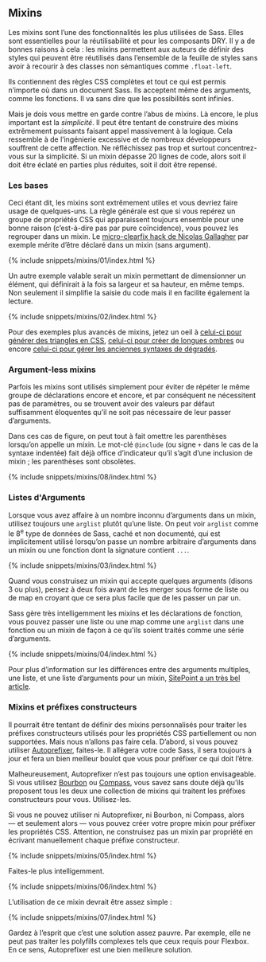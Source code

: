 
## Mixins

Les mixins sont l’une des fonctionnalités les plus utilisées de Sass. Elles sont essentielles pour la réutilisabilité et pour les composants DRY. Il y a de bonnes raisons à cela&nbsp;: les mixins permettent aux auteurs de définir des styles qui peuvent être réutilisés dans l’ensemble de la feuille de styles sans avoir à recourir à des classes non sémantiques comme `.float-left`.

Ils contiennent des règles CSS complètes et tout ce qui est permis n’importe où dans un document Sass. Ils acceptent même des arguments, comme les fonctions. Il va sans dire que les possibilités sont infinies.

Mais je dois vous mettre en garde contre l’abus de mixins. Là encore, le plus important est la *simplicité*. Il peut être tentant de construire des mixins extrêmement puissants faisant appel massivement à la logique. Cela ressemble à de l’ingénierie excessive et de nombreux développeurs souffrent de cette affection. Ne réfléchissez pas trop et surtout concentrez-vous sur la simplicité. Si un mixin dépasse 20 lignes de code, alors soit il doit être éclaté en parties plus réduites, soit il doit être repensé.

### Les bases

Ceci étant dit, les mixins sont extrêmement utiles et vous devriez faire usage de quelques-uns. La règle générale est que si vous repérez un groupe de propriétés CSS qui apparaissent toujours ensemble pour une bonne raison (c’est-à-dire pas par pure coïncidence), vous pouvez les regrouper dans un mixin. Le [micro-clearfix hack de Nicolas Gallagher](http://nicolasgallagher.com/micro-clearfix-hack/) par exemple mérite d’être déclaré dans un mixin (sans argument).

{% include snippets/mixins/01/index.html %}

Un autre exemple valable serait un mixin permettant de dimensionner un élément, qui définirait à la fois sa largeur et sa hauteur, en même temps. Non seulement il simplifie la saisie du code mais il en facilite également la lecture.

{% include snippets/mixins/02/index.html %}

Pour des exemples plus avancés de mixins, jetez un oeil à [celui-ci pour générer des triangles en CSS](https://www.sitepoint.com/sass-mixin-css-triangles/), [celui-ci pour créer de longues ombres](https://www.sitepoint.com/ultimate-long-shadow-sass-mixin/) ou encore [celui-ci pour gérer les anciennes syntaxes de dégradés](https://www.sitepoint.com/building-linear-gradient-mixin-sass/).

### Argument-less mixins

Parfois les mixins sont utilisés simplement pour éviter de répéter le même groupe de déclarations encore et encore, et par conséquent ne nécessitent pas de paramètres, ou se trouvent avoir des valeurs par défaut suffisamment éloquentes qu’il ne soit pas nécessaire de leur passer d’arguments.

Dans ces cas de figure, on peut tout à fait omettre les parenthèses lorsqu’on appelle un mixin. Le mot-clé `@include` (ou signe `+` dans le cas de la syntaxe indentée) fait déjà office d’indicateur qu’il s’agit d’une inclusion de mixin ; les parenthèses sont obsolètes.

{% include snippets/mixins/08/index.html %}

### Listes d'Arguments

Lorsque vous avez affaire à un nombre inconnu d’arguments dans un mixin, utilisez toujours une `arglist` plutôt qu’une liste. On peut voir `arglist` comme le 8<sup>e</sup> type de données de Sass, caché et non documenté, qui est implicitement utilisé lorsqu’on passe un nombre arbitraire d’arguments dans un mixin ou une fonction dont la signature contient `...`.

{% include snippets/mixins/03/index.html %}

Quand vous construisez un mixin qui accepte quelques arguments (disons 3 ou plus), pensez à deux fois avant de les merger sous forme de liste ou de map en croyant que ce sera plus facile que de les passer un par un.

Sass gère très intelligemment les mixins et les déclarations de fonction, vous pouvez passer une liste ou une map comme une `arglist` dans une fonction ou un mixin de façon à ce qu'ils soient traités comme une série d’arguments.

{% include snippets/mixins/04/index.html %}

Pour plus d’information sur les différences entre des arguments multiples, une liste, et une liste d’arguments pour un mixin, [SitePoint a un très bel article](https://www.sitepoint.com/sass-multiple-arguments-lists-or-arglist/).

### Mixins et préfixes constructeurs

Il pourrait être tentant de définir des mixins personnalisés pour traiter les préfixes constructeurs utilisés pour les propriétés CSS partiellement ou non supportées. Mais nous n’allons pas faire cela. D’abord, si vous pouvez utiliser [Autoprefixer](https://github.com/postcss/autoprefixer), faites-le. Il allégera votre code Sass, il sera toujours à jour et fera un bien meilleur boulot que vous pour préfixer ce qui doit l’être.

Malheureusement, Autoprefixer n’est pas toujours une option envisageable. Si vous utilisez [Bourbon](https://bourbon.io/) ou [Compass](http://compass-style.org/), vous savez sans doute déjà qu’ils proposent tous les deux une collection de mixins qui traitent les préfixes constructeurs pour vous. Utilisez-les.

Si vous ne pouvez utiliser ni Autoprefixer, ni Bourbon, ni Compass, alors —&nbsp;et seulement alors&nbsp;— vous pouvez créer votre propre mixin pour préfixer les propriétés CSS. Attention, ne construisez pas un mixin par propriété en écrivant manuellement chaque préfixe constructeur.

{% include snippets/mixins/05/index.html %}

Faites-le plus intelligemment.

{% include snippets/mixins/06/index.html %}

L’utilisation de ce mixin devrait être assez simple&nbsp;:

{% include snippets/mixins/07/index.html %}

Gardez à l’esprit que c’est une solution assez pauvre. Par exemple, elle ne peut pas traiter les polyfills complexes tels que ceux requis pour Flexbox. En ce sens, Autoprefixer est une bien meilleure solution.
